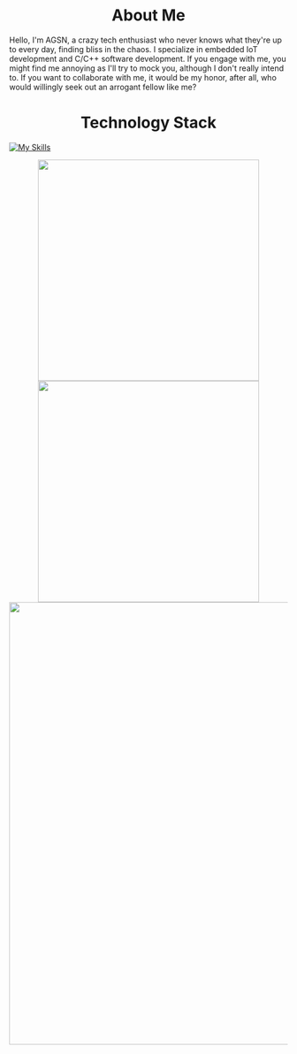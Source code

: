 <h1 align="center">About Me</h1>

Hello, I'm AGSN, a crazy tech enthusiast who never knows what they're up to every day, finding bliss in the chaos. I specialize in embedded IoT development and C/C++ software development. If you engage with me, you might find me annoying as I'll try to mock you, although I don't really intend to. If you want to collaborate with me, it would be my honor, after all, who would willingly seek out an arrogant fellow like me?

<h1 align="center">Technology Stack</h1>

[![My Skills](https://skillicons.dev/icons?i=c,cpp,cs,cmake,net,py,matlab,r,qt,powershell,arduino,raspberrypi,opencv,html,css,js,jquery,bootstrap,php,windows,linux,ubuntu,nginx,mysql,vim,md,git,github,twitter,unreal,unity,godot,autocad,vscode)](https://skillicons.dev)

<p align="center">
<!-- https://github.com/anuraghazra/github-readme-stats -->
<img align="center" width="400" src="https://github-readme-stats.vercel.app/api?username=Xiaokang2022&theme=transparent&show_icons=true&hide_border=true&show=reviews&hide_title=true&hide=contribs" />
<!-- https://github.com/DenverCoder1/github-readme-streak-stats -->
<img align="center" width="400" src="https://streak-stats.demolab.com?user=Xiaokang2022&theme=transparent&date_format=%5BY.%5Dn.j&hide_border=true" />
<br/>
<!-- https://github.com/Ashutosh00710/github-readme-activity-graph -->
<img width="800" src="https://github-readme-activity-graph.vercel.app/graph?username=Xiaokang2022&theme=github-compact&hide_border=true&area=true&custom_title=Contribution%20Graph" />
</p>
